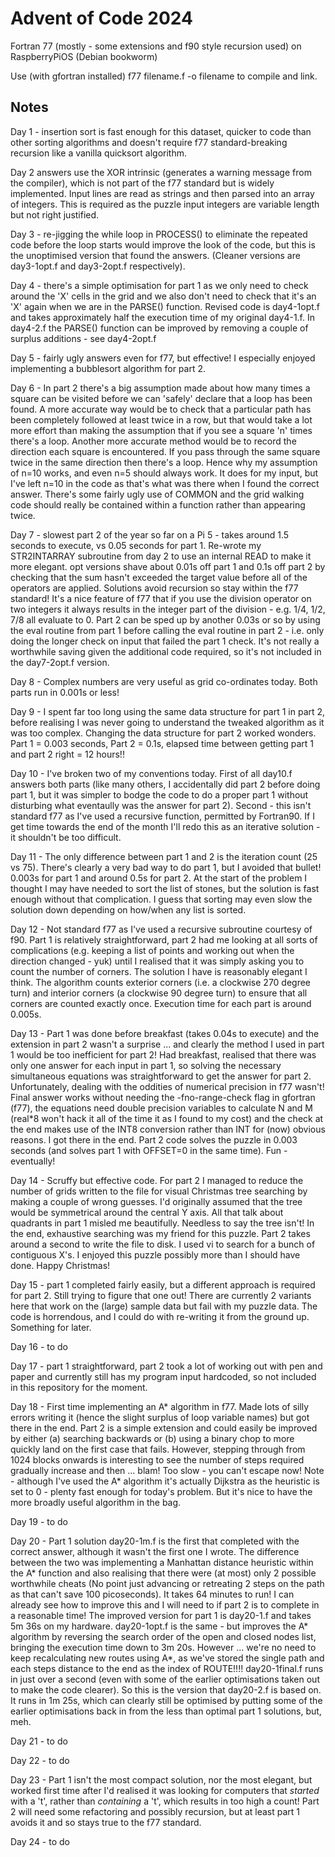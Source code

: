 # Advent of Code 2024

Fortran 77 (mostly - some extensions and f90 style recursion used) on RaspberryPiOS (Debian bookworm)

Use (with gfortran installed) f77 filename.f -o filename to compile and link.

## Notes

Day 1 - insertion sort is fast enough for this dataset, quicker to code than other sorting algorithms and doesn't require f77 standard-breaking recursion like a vanilla quicksort algorithm.

Day 2 answers use the XOR intrinsic (generates a warning message from the compiler), which is not part of the f77 standard but is widely implemented. Input lines are read as strings and then parsed into an array of integers. This is required as the puzzle input integers are variable length but not right justified.

Day 3 - re-jigging the while loop in PROCESS() to eliminate the repeated code before the loop starts would improve the look of the code, but this is the unoptimised version that found the answers. (Cleaner versions are day3-1opt.f and day3-2opt.f respectively).

Day 4 - there's a simple optimisation for part 1 as we only need to check around the 'X' cells in the grid and we also don't need to check that it's an 'X' again when we are in the PARSE() function. Revised code is day4-1opt.f and takes approximately half the execution time of my original day4-1.f. In day4-2.f the PARSE() function can be improved by removing a couple of surplus additions - see day4-2opt.f

Day 5 - fairly ugly answers even for f77, but effective! I especially enjoyed implementing a bubblesort algorithm for part 2.

Day 6 - In part 2 there's a big assumption made about how many times a square can be visited before we can 'safely' declare that a loop has been found. A more accurate way would be to check that a particular path has been completely followed at least twice in a row, but that would take a lot more effort than making the assumption that if you see a square 'n' times there's a loop. Another more accurate method would be to record the direction each square is encountered. If you pass through the same square twice in the same direction then there's a loop. Hence why my assumption of n=10 works, and even n=5 should always work. It does for my input, but I've left n=10 in the code as that's what was there when I found the correct answer. There's some fairly ugly use of COMMON and the grid walking code should really be contained within a function rather than appearing twice. 

Day 7 - slowest part 2 of the year so far on a Pi 5 - takes around 1.5 seconds to execute, vs 0.05 seconds for part 1. Re-wrote my STR2INTARRAY subroutine from day 2 to use an internal READ to make it more elegant. opt versions shave about 0.01s off part 1 and 0.1s off part 2 by checking that the sum hasn't exceeded the target value before all of the operators are applied. Solutions avoid recursion so stay within the f77 standard! It's a nice feature of f77 that if you use the division operator on two integers it always results in the integer part of the division - e.g. 1/4, 1/2, 7/8 all evaluate to 0. Part 2 can be sped up by another 0.03s or so by using the eval routine from part 1 before calling the eval routine in part 2 - i.e. only doing the longer check on input that failed the part 1 check. It's not really a worthwhile saving given the additional code required, so it's not included in the day7-2opt.f version.

Day 8 - Complex numbers are very useful as grid co-ordinates today. Both parts run in 0.001s or less!

Day 9 - I spent far too long using the same data structure for part 1 in part 2, before realising I was never going to understand the tweaked algorithm as it was too complex. Changing the data structure for part 2 worked wonders. Part 1 = 0.003 seconds, Part 2 = 0.1s, elapsed time between getting part 1 and part 2 right = 12 hours!!

Day 10 - I've broken two of my conventions today. First of all day10.f answers both parts (like many others, I accidentally did part 2 before doing part 1, but it was simpler to bodge the code to do a proper part 1 without disturbing what eventaully was the answer for part 2). Second - this isn't standard f77 as I've used a recursive function, permitted by Fortran90. If I get time towards the end of the month I'll redo this as an iterative solution - it shouldn't be too difficult.

Day 11 - The only difference between part 1 and 2 is the iteration count (25 vs 75). There's clearly a very bad way to do part 1, but I avoided that bullet! 0.003s for part 1 and around 0.5s for part 2. At the start of the problem I thought I may have needed to sort the list of stones, but the solution is fast enough without that complication. I guess that sorting may even slow the solution down depending on how/when any list is sorted.

Day 12 - Not standard f77 as I've used a recursive subroutine courtesy of f90. Part 1 is relatively straightforward, part 2 had me looking at all sorts of complications (e.g. keeping a list of points and working out when the direction changed - yuk) until I realised that it was simply asking you to count the number of corners. The solution I have is reasonably elegant I think. The algorithm counts exterior corners (i.e. a clockwise 270 degree turn) and interior corners (a clockwise 90 degree turn) to ensure that all corners are counted exactly once. Execution time for each part is around 0.005s.

Day 13 - Part 1 was done before breakfast (takes 0.04s to execute) and the extension in part 2 wasn't a surprise ... and clearly the method I used in part 1 would be too inefficient for part 2! Had breakfast, realised that there was only one answer for each input in part 1, so solving the necessary simultaneous equations was straightforward to get the answer for part 2. Unfortunately, dealing with the oddities of numerical precision in f77 wasn't! Final answer works without needing the -fno-range-check flag in gfortran (f77), the equations need double precision variables to calculate N and M (real*8 won't hack it all of the time it as I found to my cost) and the check at the end makes use of the INT8 conversion rather than INT for (now) obvious reasons. I got there in the end. Part 2 code solves the puzzle in 0.003 seconds (and solves part 1 with OFFSET=0 in the same time). Fun - eventually!

Day 14 - Scruffy but effective code. For part 2 I managed to reduce the number of grids written to the file for visual Christmas tree searching by making a couple of wrong guesses. I'd originally assumed that the tree would be symmetrical around the central Y axis. All that talk about quadrants in part 1 misled me beautifully. Needless to say the tree isn't! In the end, exhaustive searching was my friend for this puzzle. Part 2 takes around a second to write the file to disk. I used vi to search for a bunch of contiguous X's. I enjoyed this puzzle possibly more than I should have done. Happy Christmas!

Day 15 - part 1 completed fairly easily, but a different approach is required for part 2. Still trying to figure that one out! There are currently 2 variants here that work on the (large) sample data but fail with my puzzle data. The code is horrendous, and I could do with re-writing it from the ground up. Something for later.

Day 16 - to do

Day 17 - part 1 straightforward, part 2 took a lot of working out with pen and paper and currently still has my program input hardcoded, so not included in this repository for the moment.

Day 18 - First time implementing an A* algorithm in f77. Made lots of silly errors writing it (hence the slight surplus of loop variable names) but got there in the end. Part 2 is a simple extension and could easily be improved by either (a) searching backwards or (b) using a binary chop to more quickly land on the first case that fails. However, stepping through from 1024 blocks onwards is interesting to see the number of steps required gradually increase and then ... blam! Too slow - you can't escape now! Note - although I've used the A* algorithm it's actually Dijkstra as the heuristic is set to 0 - plenty fast enough for today's problem. But it's nice to have the more broadly useful algorithm in the bag.

Day 19 - to do

Day 20 - Part 1 solution day20-1m.f is the first that completed with the correct answer, although it wasn't the first one I wrote. The difference between the two was implementing a Manhattan distance heuristic within the A* function and also realising that there were (at most) only 2 possible worthwhile cheats (No point just advancing or retreating 2 steps on the path as that can't save 100 picoseconds). It takes 64 minutes to run! I can already see how to improve this and I will need to if part 2 is to complete in a reasonable time! The improved version for part 1 is day20-1.f and takes 5m 36s on my hardware. day20-1opt.f is the same - but improves the A* algorithm by reversing the search order of the open and closed nodes list, bringing the execution time down to 3m 20s. However ... we're no need to keep recalculating new routes using A*, as we've stored the single path and each steps distance to the end as the index of ROUTE!!!! day20-1final.f runs in just over a second (even with some of the earlier optimisations taken out to make the code clearer). So this is the version that day20-2.f is based on. It runs in 1m 25s, which can clearly still be optimised by putting some of the earlier optimisations back in from the less than optimal part 1 solutions, but, meh.

Day 21 - to do

Day 22 - to do

Day 23 - Part 1 isn't the most compact solution, nor the most elegant, but worked first time after I'd realised it was looking for computers that *started* with a 't', rather than *containing* a 't', which results in too high a count! Part 2 will need some refactoring and possibly recursion, but at least part 1 avoids it and so stays true to the f77 standard.

Day 24 - to do
